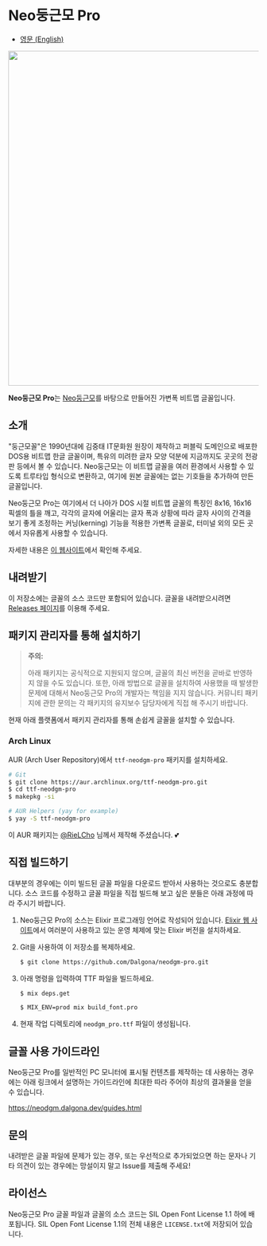 # Neo둥근모 Pro

- [영문 (English)](https://github.com/Dalgona/neodgm-pro/blob/main/README.en.md)

<img src="https://neodgm.dalgona.dev/assets/images/neodgm_pro_demo.png" width="672">

**Neo둥근모 Pro**는 [Neo둥근모](https://github.com/Dalgona/neodgm)를 바탕으로
만들어진 가변폭 비트맵 글꼴입니다.

## 소개

"둥근모꼴"은 1990년대에 김중태 IT문화원 원장이 제작하고 퍼블릭 도메인으로 배포한
DOS용 비트맵 한글 글꼴이며, 특유의 미려한 글자 모양 덕분에 지금까지도 곳곳의
전광판 등에서 볼 수 있습니다. Neo둥근모는 이 비트맵 글꼴을 여러 환경에서 사용할
수 있도록 트루타입 형식으로 변환하고, 여기에 원본 글꼴에는 없는 기호들을
추가하여 만든 글꼴입니다.

Neo둥근모 Pro는 여기에서 더 나아가 DOS 시절 비트맵 글꼴의 특징인 8x16, 16x16
픽셀의 틀을 깨고, 각각의 글자에 어울리는 글자 폭과 상황에 따라 글자 사이의
간격을 보기 좋게 조정하는 커닝(kerning) 기능을 적용한 가변폭 글꼴로, 터미널
외의 모든 곳에서 자유롭게 사용할 수 있습니다.

자세한 내용은 [이 웹사이트](http://neodgm.dalgona.dev/neodgm_pro.html)에서
확인해 주세요.

## 내려받기

이 저장소에는 글꼴의 소스 코드만 포함되어 있습니다. 글꼴을 내려받으시려면
[Releases 페이지](https://github.com/Dalgona/neodgm-pro/releases)를 이용해 주세요.

## 패키지 관리자를 통해 설치하기

> **주의:**
>
> 아래 패키지는 공식적으로 지원되지 않으며, 글꼴의 최신 버전을 곧바로 반영하지
> 않을 수도 있습니다. 또한, 아래 방법으로 글꼴을 설치하여 사용했을 때 발생한
> 문제에 대해서 Neo둥근모 Pro의 개발자는 책임을 지지 않습니다. 커뮤니티
> 패키지에 관한 문의는 각 패키지의 유지보수 담당자에게 직접 해 주시기 바랍니다.

현재 아래 플랫폼에서 패키지 관리자를 통해 손쉽게 글꼴을 설치할 수 있습니다.

### Arch Linux

AUR (Arch User Repository)에서 `ttf-neodgm-pro` 패키지를 설치하세요.

```bash
# Git
$ git clone https://aur.archlinux.org/ttf-neodgm-pro.git
$ cd ttf-neodgm-pro
$ makepkg -si
```

```bash
# AUR Helpers (yay for example)
$ yay -S ttf-neodgm-pro
```

이 AUR 패키지는 [@RieLCho](https://github.com/RieLCho) 님께서 제작해
주셨습니다. 💕

## 직접 빌드하기

대부분의 경우에는 이미 빌드된 글꼴 파일을 다운로드 받아서 사용하는 것으로도
충분합니다. 소스 코드를 수정하고 글꼴 파일을 직접 빌드해 보고 싶은 분들은 아래
과정에 따라 주시기 바랍니다.

1. Neo둥근모 Pro의 소스는 Elixir 프로그래밍 언어로 작성되어 있습니다. [Elixir
  웹 사이트](https://elixir-lang.org)에서 여러분이 사용하고 있는 운영 체제에
  맞는 Elixir 버전을 설치하세요.

1. Git을 사용하여 이 저장소를 복제하세요.

    ```sh
    $ git clone https://github.com/Dalgona/neodgm-pro.git
    ```

1. 아래 명령을 입력하여 TTF 파일을 빌드하세요.

    ```sh
    $ mix deps.get

    $ MIX_ENV=prod mix build_font.pro
    ``` 

1. 현재 작업 디렉토리에 `neodgm_pro.ttf` 파일이 생성됩니다.

## 글꼴 사용 가이드라인

Neo둥근모 Pro를 일반적인 PC 모니터에 표시될 컨텐츠를 제작하는 데 사용하는
경우에는 아래 링크에서 설명하는 가이드라인에 최대한 따라 주어야 최상의 결과물을
얻을 수 있습니다.

https://neodgm.dalgona.dev/guides.html

## 문의

내려받은 글꼴 파일에 문제가 있는 경우, 또는 우선적으로 추가되었으면 하는 문자나
기타 의견이 있는 경우에는 망설이지 말고 Issue를 제출해 주세요!

## 라이선스

Neo둥근모 Pro 글꼴 파일과 글꼴의 소스 코드는 SIL Open Font License 1.1 하에
배포됩니다. SIL Open Font License 1.1의 전체 내용은 `LICENSE.txt`에 저장되어
있습니다.
